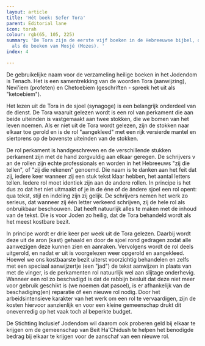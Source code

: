 ```yaml
---
layout: article
title: 'Hét boek: Sefer Tora'
parent: Editorial lane
icon: torah
colour: rgb(65, 105, 225)
summary: 'De Tora zijn de eerste vijf boeken in de Hebreeuwse bijbel, ook wel aangeduid
  als de boeken van Mosjé (Mozes). '
index: 4

---
```

De gebruikelijke naam voor de verzameling heilige boeken in het Jodendom is Tenach. Het is een samentrekking van de woorden Tora (aanwijzing), Nevi'iem (profeten) en  Chetoebiem (geschriften - spreek het uit als "ketoebiem").

Het lezen uit de Tora in de sjoel (synagoge) is een belangrijk onderdeel van de dienst. De Tora waaruit gelezen wordt is een rol van perkament die aan beide uiteinden is vastgemaakt aan twee stokken, die we bomen van het leven noemen. Als er niet uit de Tora wordt gelezen, zijn de stokken naar elkaar toe gerold en is de rol "aangekleed" met een rijk versierde mantel en siertorens op de bovenste uiteinden van de stokken. 

De rol perkament is handgeschreven en de verschillende stukken perkament zijn met de hand zorgvuldig aan elkaar geregen. De schrijvers v an de rollen zijn echte professionals en worden in het Hebreeuws "zij die tellen", of "zij die rekenen" genoemd. Die naam is te danken aan het feit dat zij, iedere keer wanneer zij een stuk tekst klaar hebben, het aantal letters tellen. Iedere rol moet identiek zijn aan de andere rollen. In principe is het dus zo dat het niet uitmaakt of je in de éne of de ándere sjoel een rol opent: qua tekst, stijl en indeling zijn zij gelijk. De schrijvers nemen het werk zo serieus, dat wanneer zij één letter verkeerd schrijven, zij de hele rol als onbruikbaar beschouwen. Dat heeft natuurlijk alles te maken met de inhoud van de tekst. Die is voor Joden zo heilig, dat de Tora behandeld wordt als het meest kostbare bezit. 

In principe wordt er drie keer per week uit de Tora gelezen. Daarbij wordt deze uit de aron (kast) gehaald en door de sjoel rond gedragen zodat alle aanwezigen deze kunnen zien en aanraken. Vervolgens wordt de rol deels uitgerold, en nadat er uit is voorgelezen weer opgerold en aangekleed. Hoewel we ons kostbaarste bezit uiterst voorzichtig behandelen en zelfs met een speciaal aanwijzertje (een "jad") de tekst aanwijzen in plaats van met de vinger, is de perkamenten rol natuurlijk wel aan slijtage onderhevig. Wanneer een rol zo beschadigd is dat de rabbijn besluit dat deze niet meer voor gebruik geschikt is (we noemen dat pasoel), is er afhankelijk van de beschadiging(en) reparatie óf een nieuwe rol nodig. Door het arbeidsintensieve karakter van het werk om een rol te vervaardigen, zijn de kosten hiervoor aanzienlijk en voor een kleine gemeenschap drukt dit onevenredig op het vaak toch al beperkte budget. 

De Stichting Inclusief Jodendom wil daarom ook proberen geld bij elkaar te krijgen om de gemeenschap van Beit Ha'Chidush te helpen het benodigde bedrag bij elkaar te krijgen voor de aanschaf van een nieuwe rol. 